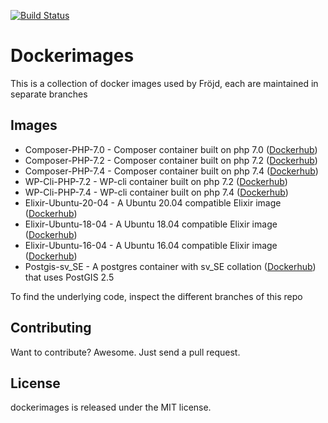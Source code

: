 [![Build Status](https://travis-ci.org/Frojd/dockerimages.svg?branch=master)](https://travis-ci.org/Frojd/dockerimages)

# Dockerimages

This is a collection of docker images used by Fröjd, each are maintained in separate branches

## Images

- Composer-PHP-7.0 - Composer container built on php 7.0 ([Dockerhub](https://hub.docker.com/r/frojd/composer-php-7.0))
- Composer-PHP-7.2 - Composer container built on php 7.2 ([Dockerhub](https://hub.docker.com/r/frojd/composer-php-7.2))
- Composer-PHP-7.4 - Composer container built on php 7.4 ([Dockerhub](https://hub.docker.com/r/frojd/composer-php-7.4))
- WP-Cli-PHP-7.2 - WP-cli container built on php 7.2 ([Dockerhub](https://hub.docker.com/r/frojd/wp-cli-php-7.2))
- WP-Cli-PHP-7.4 - WP-cli container built on php 7.4 ([Dockerhub](https://hub.docker.com/r/frojd/wp-cli-php-7.4))
- Elixir-Ubuntu-20-04 - A Ubuntu 20.04 compatible Elixir image ([Dockerhub](https://hub.docker.com/r/frojd/elixir-ubuntu-20-04))
- Elixir-Ubuntu-18-04 - A Ubuntu 18.04 compatible Elixir image ([Dockerhub](https://hub.docker.com/r/frojd/elixir-ubuntu-18-04))
- Elixir-Ubuntu-16-04 - A Ubuntu 16.04 compatible Elixir image ([Dockerhub](https://hub.docker.com/r/frojd/elixir-ubuntu-16-04))
- Postgis-sv_SE - A postgres container with sv_SE collation ([Dockerhub](https://hub.docker.com/r/frojd/postgis-sv_se)) that uses PostGIS 2.5

To find the underlying code, inspect the different branches of this repo


## Contributing

Want to contribute? Awesome. Just send a pull request.


## License

dockerimages is released under the MIT license.
